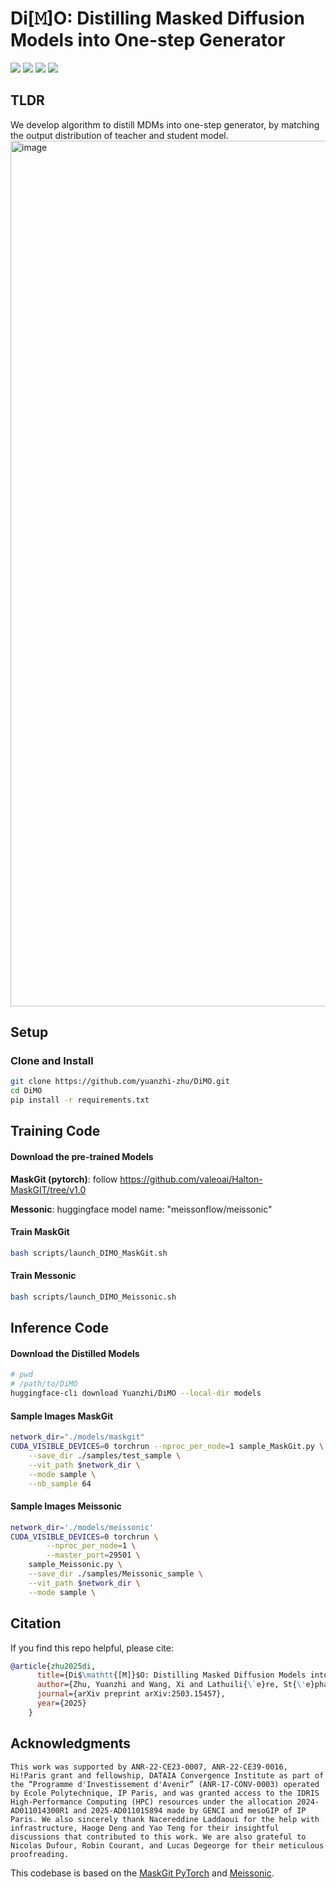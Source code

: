 # Di[𝙼]O: Distilling Masked Diffusion Models into One-step Generator
<a href='https://yuanzhi-zhu.github.io/DiMO/'><img src='https://img.shields.io/badge/Project-Page-Green'></a>
<a href='https://arxiv.org/abs/2503.15457'><img src='https://img.shields.io/badge/Di[M]O-Arxiv-red'></a>
<a href='https://huggingface.co/Yuanzhi/DiMO'><img src='https://img.shields.io/badge/🤗HuggingFace-Models-orange'></a>
<a href='https://www.alphaxiv.org/overview/2503.15457'><img src='https://img.shields.io/badge/alphaXiv-Blog-blue'></a>

## TLDR
We develop algorithm to distill MDMs into one-step generator, by matching the output distribution of teacher and student model.
<img width="1385" alt="image" src="https://yuanzhi-zhu.github.io/DiMO/static/images/illustration.png" />

## Setup
### Clone and Install
```bash
git clone https://github.com/yuanzhi-zhu/DiMO.git
cd DiMO
pip install -r requirements.txt
```

## Training Code
#### Download the pre-trained Models
**MaskGit (pytorch)**: follow https://github.com/valeoai/Halton-MaskGIT/tree/v1.0

**Messonic**: huggingface model name: "meissonflow/meissonic"

#### Train MaskGit
```bash
bash scripts/launch_DIMO_MaskGit.sh
```

#### Train Messonic
```bash
bash scripts/launch_DIMO_Meissonic.sh
```

## Inference Code

#### Download the Distilled Models
```bash
# pwd
# /path/to/DiMO
huggingface-cli download Yuanzhi/DiMO --local-dir models
```

#### Sample Images MaskGit
```bash
network_dir="./models/maskgit"
CUDA_VISIBLE_DEVICES=0 torchrun --nproc_per_node=1 sample_MaskGit.py \
    --save_dir ./samples/test_sample \
    --vit_path $network_dir \
    --mode sample \
    --nb_sample 64
```

#### Sample Images Meissonic
```bash
network_dir='./models/meissonic'
CUDA_VISIBLE_DEVICES=0 torchrun \
        --nproc_per_node=1 \
        --master_port=29501 \
    sample_Meissonic.py \
    --save_dir ./samples/Meissonic_sample \
    --vit_path $network_dir \
    --mode sample \
```


## Citation

If you find this repo helpful, please cite:

```bibtex
@article{zhu2025di,
      title={Di$\mathtt{[M]}$O: Distilling Masked Diffusion Models into One-step Generator},
      author={Zhu, Yuanzhi and Wang, Xi and Lathuili{\`e}re, St{\'e}phane and Kalogeiton, Vicky},
      journal={arXiv preprint arXiv:2503.15457},
      year={2025}
    }
```


## Acknowledgments
```This work was supported by ANR-22-CE23-0007, ANR-22-CE39-0016, Hi!Paris grant and fellowship, DATAIA Convergence Institute as part of the “Programme d'Investissement d'Avenir” (ANR-17-CONV-0003) operated by Ecole Polytechnique, IP Paris, and was granted access to the IDRIS High-Performance Computing (HPC) resources under the allocation 2024-AD011014300R1 and 2025-AD011015894 made by GENCI and mesoGIP of IP Paris. We also sincerely thank Nacereddine Laddaoui for the help with infrastructure, Haoge Deng and Yao Teng for their insightful discussions that contributed to this work. We are also grateful to Nicolas Dufour, Robin Courant, and Lucas Degeorge for their meticulous proofreading.```

This codebase is based on the [MaskGit PyTorch](https://github.com/valeoai/Halton-MaskGIT/tree/v1.0) and [Meissonic](https://github.com/viiika/Meissonic/).
